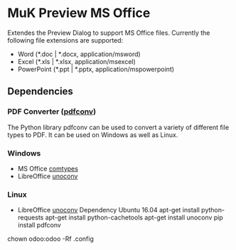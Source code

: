 # MuK Preview MS Office

Extendes the Preview Dialog to support MS Office files. Currently the following file extensions are supported:

* Word (*.doc | *.docx, application/msword)
* Excel (*.xls | *.xlsx, application/msexcel)
* PowerPoint (*.ppt | *.pptx, application/mspowerpoint)

## Dependencies

### PDF Converter ([pdfconv](https://github.com/keshrath/pdfconv))

The Python library pdfconv can be used to convert a variety of different file types to PDF. It can be used on Windows as well as Linux.

### Windows

* MS Office [comtypes](http://starship.python.net/crew/theller/comtypes/)
* LibreOffice [unoconv](https://github.com/dagwieers/unoconv)

### Linux

* LibreOffice [unoconv](https://github.com/dagwieers/unoconv)
Dependency
Ubuntu 16.04
apt-get install python-requests
apt-get install python-cachetools
apt-get install unoconv
pip install pdfconv

chown odoo:odoo -Rf .config
